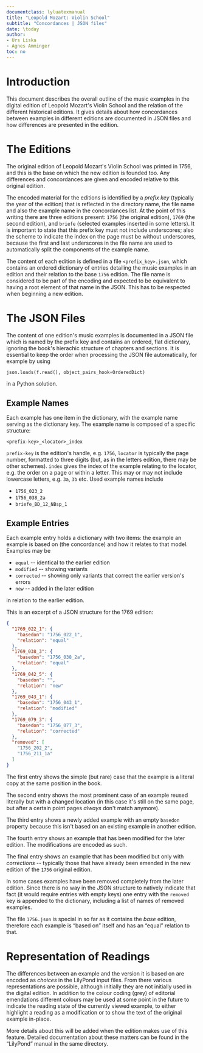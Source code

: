 ```yaml
---
documentclass: lyluatexmanual
title: "Leopold Mozart: Violin School"
subtitle: "Concordances | JSON files"
date: \today
author:
- Urs Liska
- Agnes Amminger
toc: no
---
```


# Introduction

This document describes the overall outline of the music examples in the digital
edition of Leopold Mozart's Violin School and the relation of the different
historical editions. It gives details about how concordances between examples in
different editions are documented in JSON files and how differences are
presented in the edition.

# The Editions

The original edition of Leopold Mozart's Violin School was printed in 1756, and
this is the base on which the new edition is founded too. Any differences and
concordances are given and encoded relative to this original edition.

The encoded material for the editions is identified by a *prefix key* (typically
the year of the edition) that is reflected in the directory name, the file name
and also the example name in the concordances list. At the point of this writing
there are three editions present: `1756` (the original edition), `1769` (the
second edition), and `briefe` (selected examples inserted in some letters). It
is important to state that this prefix key must not include underscores; also
the scheme to indicate the index on the page must be without underscores,
because the first and last underscores in the file name are used to
automatically split the components of the example name.

The content of each edition is defined in a file `<prefix_key>.json`, which
contains an ordered dictionary of entries detailing the music examples in an
edition and their relation to the base `1756` edition. The file name is
considered to be part of the encoding and expected to be equivalent to having a
root element of that name in the JSON. This has to be respected when beginning a
new edition.

# The JSON Files

The content of one edition's music examples is documented in a JSON file which
is named by the prefix key and contains an ordered, flat dictionary, ignoring
the book's hierachic structure of chapters and sections. It is essential to keep the order when processing the JSON file automatically, for example by using

```python
json.loads(f.read(), object_pairs_hook=OrderedDict)
```

in a Python solution.

## Example Names

Each example has one item in the dictionary, with the example name serving as the dictionary key. The example name is composed of a specific structure:

`<prefix-key>_<locator>_index`

`prefix-key` is the edition's handle, e.g. `1756`, `locator` is typically the
page number, formatted to three digits (but, as in the letters edition, there
may be other schemes). `index` gives the index of the example relating to the
locator, e.g. the order on a page or within a letter. This may or may not
include lowercase letters, e.g. `3a`, `3b` etc. Used example names include

* `1756_023_2`
* `1756_038_2a`
* `briefe_BD_12_NBsp_1`

## Example Entries

Each example entry holds a dictionary with two items: the example an example is based on (the concordance) and how it relates to that model. Examples may be

* `equal` -- identical to the earlier edition
* `modified` -- showing variants
* `corrected` -- showing only variants that correct the earlier version's errors
* `new` -- added in the later edition

in relation to the earlier edition.

This is an excerpt of a JSON structure for the 1769 edition:

```json
{
  "1769_022_1": {
    "basedon": "1756_022_1",
    "relation": "equal"
  },
  "1769_038_3": {
    "basedon": "1756_038_2a",
    "relation": "equal"
  },
  "1769_042_5": {
    "basedon": "",
    "relation": "new"
  },
  "1769_043_1": {
    "basedon": "1756_043_1",
    "relation": "modified"
  },
  "1769_079_3": {
    "basedon": "1756_077_3",
    "relation": "corrected"
  },
  "removed": [
    "1756_202_2",
    "1756_211_1a"
  ]
}
```

The first entry shows the simple (but rare) case that the example is a literal
copy at the same position in the book.

The second entry shows the most prominent case of an example reused literally
but with a changed location (in this case it's still on the same page, but after
a certain point pages *always* don't match anymore).

The third entry shows a newly added example with an empty `basedon` property
because this isn't based on an existing example in another edition.

The fourth entry shows an example that has been modified for the later edition.
The modifications are encoded as such.

The final entry shows an example that has been modified but only with
*corrections* -- typically those that have already been emended in the new
edition of the `1756` original edition.

In some cases examples have been removed completely from the later edition.
Since there is no way in the JSON structure to natively indicate that fact (it
would require entries with empty keys) one entry with the `removed` key is
appended to the dictionary, including a list of names of removed examples.

The file `1756.json` is special in so far as it contains the *base* edition,
therefore each example is “based on” itself and has an “equal” relation to that.

# Representation of Readings

The differences between an example and the version it is based on are encoded as
*choices* in the LilyPond input files. From there various representations are
possible, although initially they are not initially used in the digital edition.
In addition to the colour coding (grey) of editorial emendations different
colours may be used at some point in the future to indicate the reading state of
the currently viewed example, to either highlight a reading as a modification or
to show the text of the original example in-place.

More details about this will be added when the edition makes use of this
feature. Detailed documentation about these matters can be found in the
“LilyPond” manual in the same directory.
